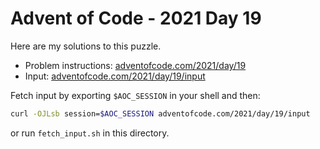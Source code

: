 # Advent of Code - 2021 Day 19
Here are my solutions to this puzzle.

* Problem instructions: [adventofcode.com/2021/day/19](https://adventofcode.com/2021/day/19)
* Input: [adventofcode.com/2021/day/19/input](https://adventofcode.com/2021/day/19/input)

Fetch input by exporting `$AOC_SESSION` in your shell and then:
```bash
curl -OJLsb session=$AOC_SESSION adventofcode.com/2021/day/19/input
```

or run `fetch_input.sh` in this directory.
